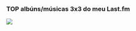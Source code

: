 ### **TOP albúns/músicas 3x3 do meu Last.fm**

<a href="https://www.last.fm/user/MissCaralho"> 
  <img align="left" src="https://www.tapmusic.net/collage.php?user=MissCaralho&type=7day&size=3x3&caption=true" />
</a>